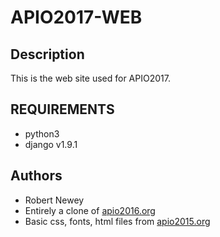 # APIO2017-WEB

## Description
This is the web site used for APIO2017.

## REQUIREMENTS
* python3
* django v1.9.1

## Authors
* Robert Newey
* Entirely a clone of [apio2016.org](https://github.com/apio-2016/apio2016-web)
* Basic css, fonts, html files from [apio2015.org](https://github.com/ia-toki/apio2015-web)
